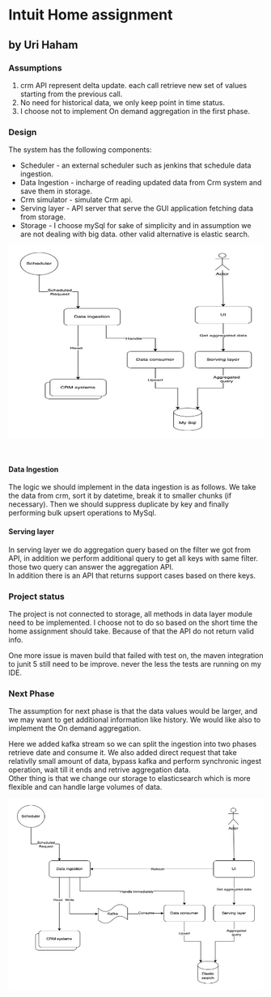 # Intuit Home assignment
## by Uri Haham
### Assumptions
1. crm API represent delta update. each call retrieve new set of values starting from the previous call.
2. No need for historical data, we only keep point in time status.
3. I choose not to implement On demand aggregation in the first phase.  

### Design
The system has the following components:
* Scheduler - an external scheduler such as jenkins that schedule data ingestion.
* Data Ingestion - incharge of reading updated data from Crm system and save them in storage.
* Crm simulator - simulate Crm api. 
* Serving layer - API server that serve the GUI application fetching data from storage.
* Storage - I choose mySql for sake of simplicity and in assumption we are not dealing with big data. other valid alternative is elastic search.

<p align="center">
  <img  width="640" height="380" src="home-assignment-design.jpg">
</p>
<br/>

#### Data Ingestion
The logic we should implement in the data ingestion is as follows. We take the data from crm, sort it by datetime, break it to smaller chunks (if necessary). 
Then we should suppress duplicate by key and finally performing bulk upsert operations to MySql. 

#### Serving layer
In serving layer we do aggregation query based on the filter we got from API, in addition we perform additional query to get all keys with same filter. those two query can answer the aggregation API. <br>
In addition there is an API that returns support cases based on there keys.  

### Project status
The project is not connected to storage, all methods in data layer module need to be implemented. I choose not to do so based on the short time the home assignment should take.
Because of that the API do not return valid info.

One more issue is maven build that failed with test on, the maven integration to junit 5 still need to be improve. never the less the tests are running on my IDE.

### Next Phase
The assumption for next phase is that the data values would be larger, and we may want to get additional information like history.
We would like also to implement the On demand aggregation.

Here we added kafka stream so we can split the ingestion into two phases retrieve date and consume it. 
We also added direct request that take relativlly small amount of data, bypass kafka and perform synchronic ingest operation, wait till it ends and retrive aggregation data.<br>
Other thing is that we change our storage to elasticsearch which is more flexible and can handle large volumes of data.


<p align="center">
  <img  width="640" height="380" src="home-assignment-next-phase.jpg">
</p>
<br/>
